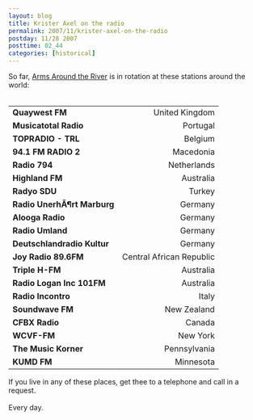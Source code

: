 ```yaml
---
layout: blog
title: Krister Axel on the radio
permalink: 2007/11/krister-axel-on-the-radio
postday: 11/28 2007
posttime: 02_44
categories: [historical]
---
```


<p>So far, <a href="http://vesuvi.us/products/arms-around-the-river">Arms Around the River</a> is in rotation at these stations around the world:<br />
<br /></p>
<table>
<tr>
<td><b>Quaywest FM</b></td>
<td align="right">United Kingdom</td>
</tr>
<tr>
<td><b>Musicatotal Radio</b></td>
<td align="right">Portugal</td>
</tr>
<tr>
<td><b>TOPRADIO  - TRL</b></td>
<td align="right">Belgium</td>
</tr>
<tr>
<td><b>94.1 FM RADIO 2</b></td>
<td align="right">Macedonia</td>
</tr>
<tr>
<td><b>Radio 794</b></td>
<td align="right">Netherlands</td>
</tr>
<tr>
<td><b>Highland FM</b></td>
<td align="right">Australia</td>
</tr>
<tr>
<td><b>Radyo SDU</b></td>
<td align="right">Turkey</td>
</tr>
<tr>
<td><b>Radio UnerhÃ¶rt Marburg</b></td>
<td align="right">Germany</td>
</tr>
<tr>
<td><b>Alooga Radio</b></td>
<td align="right">Germany</td>
</tr>
<tr>
<td><b>Radio Umland</b></td>
<td align="right">Germany</td>
</tr>
<tr>
<td><b>Deutschlandradio Kultur</b></td>
<td align="right">Germany</td>
</tr>
<tr>
<td><b>Joy Radio 89.6FM</b></td>
<td align="right">Central African Republic</td>
</tr>
<tr>
<td><b>Triple H-FM</b></td>
<td align="right">Australia</td>
</tr>
<tr>
<td><b>Radio Logan Inc 101FM</b></td>
<td align="right">Australia</td>
</tr>
<tr>
<td><b>Radio Incontro</b></td>
<td align="right">Italy</td>
</tr>
<tr>
<td><b>Soundwave FM</b></td>
<td align="right">New Zealand</td>
</tr>
<tr>
<td><b>CFBX Radio</b></td>
<td align="right">Canada</td>
</tr>
<tr>
<td><b>WCVF-FM</b></td>
<td align="right">New York</td>
</tr>
<tr>
<td><b>The Music Korner</b></td>
<td align="right">Pennsylvania</td>
</tr>
<tr>
<td><b>KUMD FM</b></td>
<td align="right">Minnesota</td>
</tr>
</table>
<p>If you live in any of these places, get thee to a telephone and call in a request. <br /><br />
Every day.</p>
